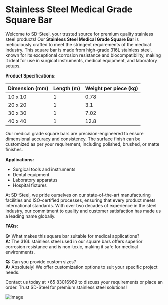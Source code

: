 # Stainless Steel Medical Grade Square Bar

Welcome to SD-Steel, your trusted source for premium quality stainless steel products! Our **Stainless Steel Medical Grade Square Bar** is meticulously crafted to meet the stringent requirements of the medical industry. This square bar is made from high-grade 316L stainless steel, known for its exceptional corrosion resistance and biocompatibility, making it ideal for use in surgical instruments, medical equipment, and laboratory setups.

**Product Specifications:**

| Dimension (mm) | Length (m) | Weight per piece (kg) |
|----------------|------------|-----------------------|
| 10 x 10        | 1          | 0.78                  |
| 20 x 20        | 1          | 3.1                    |
| 30 x 30        | 1          | 7.02                   |
| 40 x 40        | 1          | 12.8                   |

Our medical grade square bars are precision-engineered to ensure dimensional accuracy and consistency. The surface finish can be customized as per your requirement, including polished, brushed, or matte finishes.

**Applications:**
- Surgical tools and instruments
- Dental equipment
- Laboratory apparatus
- Hospital fixtures

At SD-Steel, we pride ourselves on our state-of-the-art manufacturing facilities and ISO-certified processes, ensuring that every product meets international standards. With over two decades of experience in the steel industry, our commitment to quality and customer satisfaction has made us a leading name globally.

**FAQs:**

**Q:** What makes this square bar suitable for medical applications?  
**A:** The 316L stainless steel used in our square bars offers superior corrosion resistance and is non-toxic, making it safe for medical environments.

**Q:** Can you provide custom sizes?  
**A:** Absolutely! We offer customization options to suit your specific project needs.

Contact us today at +65 83016969 to discuss your requirements or place an order. Trust SD-Steel for premium stainless steel solutions!

![Image](https://github.com/user-attachments/assets/2567258e-e124-4816-932d-1809bd27ef0b)